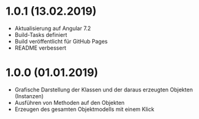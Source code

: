1.0.1 (13.02.2019)
==================
- Aktualisierung auf Angular 7.2
- Build-Tasks definiert
- Build veröffentlicht für GitHub Pages
- README verbessert

1.0.0 (01.01.2019)
==================
- Grafische Darstellung der Klassen und der daraus erzeugten Objekten (Instanzen)
- Ausführen von Methoden auf den Objekten
- Erzeugen des gesamten Objektmodells mit einem Klick
